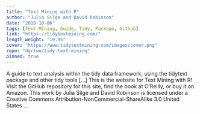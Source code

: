 ```yaml
---
title: "Text Mining with R"
author: "Julia Silge and David Robinson"
date: "2019-10-06"
tags: [Text Mining, Guide, Tidy, Package, Github]
link: "https://tidytextmining.com/"
length_weight: "19.9%"
cover: "https://www.tidytextmining.com/images/cover.png"
repo: "dgrtwo/tidy-text-mining"
pinned: true
---
```


A guide to text analysis within the tidy data framework, using the tidytext package and other tidy tools [...] This is the website for Text Mining with R! Visit the GitHub repository for this site, find the book at O’Reilly, or buy it on Amazon. This work by Julia Silge and David Robinson is licensed under a Creative Commons Attribution-NonCommercial-ShareAlike 3.0 United States ...
